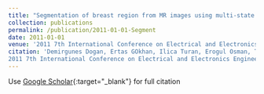```yaml
---
title: "Segmentation of breast region from MR images using multi-state cellular neural networks"
collection: publications
permalink: /publication/2011-01-01-Segment
date: 2011-01-01
venue: '2011 7th International Conference on Electrical and Electronics Engineering (ELECO)'
citation: 'Demirgunes Dogan, Ertas GOkhan, Ilica Turan, Erogul Osman, Telatar Ziya, "Segmentation of breast region from MR images using multi-state cellular neural networks"
2011 7th International Conference on Electrical and Electronics Engineering (ELECO), (2011)'
---
```

Use [Google Scholar](https://scholar.google.com/scholar?q=Segmentation+of+breast+region+from+MR+images+using+multi+state+cellular+neural+networks){:target="_blank"} for full citation
